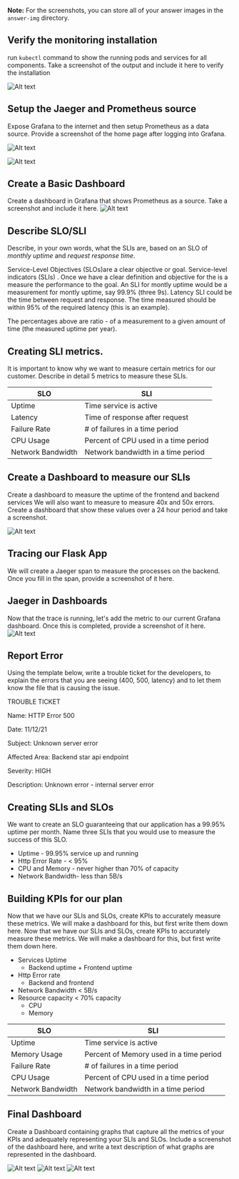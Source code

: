 **Note:** For the screenshots, you can store all of your answer images in the `answer-img` directory.

## Verify the monitoring installation

 run `kubectl` command to show the running pods and services for all components. Take a screenshot of the output and include it here to verify the installation

![Alt text](./answer-img/podsandservices.png?raw=true "Pods-Services")

## Setup the Jaeger and Prometheus source
Expose Grafana to the internet and then setup Prometheus as a data source. Provide a screenshot of the home page after logging into Grafana.

![Alt text](./answer-img/grafana.png?raw=true "grafana")

![Alt text](./answer-img/prometheuskubernetes.png?raw=true "Kubernetes")

## Create a Basic Dashboard
Create a dashboard in Grafana that shows Prometheus as a source. Take a screenshot and include it here.
![Alt text](./answer-img/prometheusdatasource.png?raw=true "Data Source")

## Describe SLO/SLI
Describe, in your own words, what the SLIs are, based on an SLO of *monthly uptime* and *request response time*.

Service-Level Objectives (SLOs)are a clear objective or goal.  Service-level indicators (SLIs) . Once we have a clear definition and objective for the is a measure the performance to the goal.  An SLI for montly uptime would be a measurement for montly uptime, say 99.9% (three 9s). Latency SLI could be the time between request and response.  The time measured should be within 95% of the required latency (this is an example). 

The percentages above are ratio - of a measurement to a given amount of time (the measured uptime per year). 

## Creating SLI metrics.
It is important to know why we want to measure certain metrics for our customer. Describe in detail 5 metrics to measure these SLIs. 

| SLO           | SLI           |
| ------------- | ------------- |
| Uptime        | Time service is active  |
| Latency       | Time of response after request  |
| Failure Rate  | # of failures in a time period  |
| CPU Usage     | Percent of CPU used in a time period  |
| Network Bandwidth | Network bandwidth in a time period  |

## Create a Dashboard to measure our SLIs
Create a dashboard to measure the uptime of the frontend and backend services We will also want to measure to measure 40x and 50x errors. Create a dashboard that show these values over a 24 hour period and take a screenshot.

![Alt text](./answer-img/custommetrics.png?raw=true "My dashboard")

## Tracing our Flask App
 We will create a Jaeger span to measure the processes on the backend. Once you fill in the span, provide a screenshot of it here.

## Jaeger in Dashboards
Now that the trace is running, let's add the metric to our current Grafana dashboard. Once this is completed, provide a screenshot of it here.
![Alt text](./answer-img/backendjaeger.png?raw=true "Mapplication")

## Report Error
Using the template below, write a trouble ticket for the developers, to explain the errors that you are seeing (400, 500, latency) and to let them know the file that is causing the issue.

TROUBLE TICKET

Name: HTTP Error 500

Date: 11/12/21

Subject: Unknown server error

Affected Area: Backend star api endpoint

Severity: HIGH

Description: Unknown error - internal server error


## Creating SLIs and SLOs
We want to create an SLO guaranteeing that our application has a 99.95% uptime per month. Name three SLIs that you would use to measure the success of this SLO.

* Uptime - 99.95% service up and running
* Http Error Rate - < 95%
* CPU and Memory - never higher than 70% of capacity
* Network Bandwidth- less than 5B/s

## Building KPIs for our plan
Now that we have our SLIs and SLOs, create KPIs to accurately measure these metrics. We will make a dashboard for this, but first write them down here.
Now that we have our SLIs and SLOs, create KPIs to accurately measure these metrics. We will make a dashboard for this, but first write them down here.

* Services Uptime 
    * Backend uptime + Frontend uptime
* Http Error rate
    * Backend and frontend 
* Network Bandwidth < 5B/s
* Resource capacity < 70% capacity     
    * CPU 
    * Memory 


| SLO           | SLI           |
| ------------- | ------------- |
| Uptime        | Time service is active  |
| Memory Usage  | Percent of Memory used in a time period
| Failure Rate  | # of failures in a time period  |
| CPU Usage     | Percent of CPU used in a time period  |
| Network Bandwidth | Network bandwidth in a time period  |
## Final Dashboard
 Create a Dashboard containing graphs that capture all the metrics of your KPIs and adequately representing your SLIs and SLOs. Include a screenshot of the dashboard here, and write a text description of what graphs are represented in the dashboard.  

![Alt text](./answer-img/KPIspage1.png?raw=true "Mapplication")
![Alt text](./answer-img/KPIspage2.png?raw=true "Mapplication")
![Alt text](./answer-img/KPIspage3.png?raw=true "Mapplication")